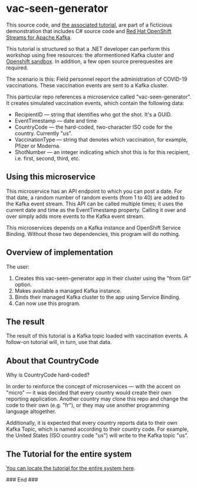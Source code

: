 # vac-seen-generator

This source code, and [the associated tutorial](https://red.ht/csvax), are part of a ficticious demonstration that includes C# source code and [Red Hat OpenShift Streams for Apache Kafka](https://www.redhat.com/en/technologies/cloud-computing/openshift/openshift-streams-for-apache-kafka).

This tutorial is structured so that a .NET developer can perform this workshop using free resources: the aformentioned Kafka cluster and [Openshift sandbox](https://developers.redhat.com/developer-sandbox). In addition, a few open source prerequesites are required.

The scenario is this: Field personnel report the administration of COVID-19 vaccinations. These vaccination events are sent to a Kafka cluster.

This particular repo references a microservice called "vac-seen-generator". It creates simulated vaccination events, which contain the following data:  
* RecipientID — string that identifies who got the shot. It's a GUID.
* EventTimestamp — date and time
* CountryCode — the hard-coded, two-character ISO code for the country. Currently "us".
* VaccinationType — string that denotes which vaccination, for example, Pfizer or Moderna.
* ShotNumber — an integer indicating which shot this is for this recipient, i.e. first, second, third, etc.

## Using this microservice  
This microservice has an API endpoint to which you can post a date. For that date, a random number of random events (from 1 to 40) are added to the Kafka event stream. This API can be called multiple times; it uses the current date and time as the EventTimestamp property. Calling it over and over simply adds more events to the Kafka event stream.

This microservices depends on a Kafka instance and OpenShift Service Binding. Without those two dependencies, this program will do nothing.


## Overview of implementation  
The user:
1. Creates this vac-seen-generator app in their cluster using the "from Git" option.  
1. Makes available a managed Kafka instance.
1. Binds their managed Kafka cluster to the app using Service Binding.
1. Can now use this program.

## The result
The result of this tutorial is a Kafka topic loaded with vaccination events. A follow-on tutorial will, in turn, use that data.  

## About that CountryCode  
Why is CountryCode hard-coded?

In order to reinforce the concept of microservices — with the accent on "micro" — it was decided that every country would create their own reporting application. Another country may clone this repo and change the code to their own (e.g. "fr"), or they may use another programming language altogether.  

Additionally, it is expected that every country reports data to their own Kafka Topic, which is named according to their country code. For example, the United States (ISO country code "us") will write to the Kafka topic "us".

## The Tutorial for the entire system
[You can locate the tutorial for the entire system here](https://red.ht/csvax).

\### End ###